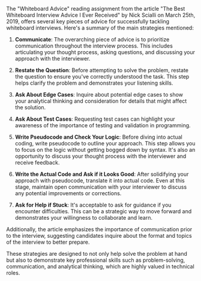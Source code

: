 The "Whiteboard Advice" reading assignment from the article "The Best Whiteboard Interview Advice I Ever Received" by Nick Scialli on March 25th, 2019, offers several key pieces of advice for successfully tackling whiteboard interviews. Here's a summary of the main strategies mentioned:

1. **Communicate**: The 
overarching piece of advice is to prioritize communication throughout the interview process. This includes articulating your thought process, asking questions, and discussing your approach with the interviewer.

2. **Restate the Question**: Before attempting to solve the problem, restate the question to ensure you've correctly understood the task. This step helps clarify the problem and demonstrates your listening skills.

3. **Ask About Edge Cases**: Inquire about potential edge cases to show your analytical thinking and consideration for details that might affect the solution.

4. **Ask About Test Cases**: Requesting test cases can highlight your awareness of the importance of testing and validation in programming.

5. **Write Pseudocode and Check Your Logic**: Before diving into actual coding, write pseudocode to outline your approach. This step allows you to focus on the logic without getting bogged down by syntax. It's also an opportunity to discuss your thought process with the interviewer and receive feedback.

6. **Write the Actual Code and Ask if it Looks Good**: After solidifying your approach with pseudocode, translate it into actual code. Even at this stage, maintain open communication with your interviewer to discuss any potential improvements or corrections.

7. **Ask for Help if Stuck**: It's acceptable to ask for guidance if you encounter difficulties. This can be a strategic way to move forward and demonstrates your willingness to collaborate and learn.

Additionally, the article emphasizes the importance of communication prior to the interview, suggesting candidates inquire about the format and topics of the interview to better prepare.

These strategies are designed to not only help solve the problem at hand but also to demonstrate key professional skills such as problem-solving, communication, and analytical thinking, which are highly valued in technical roles.
